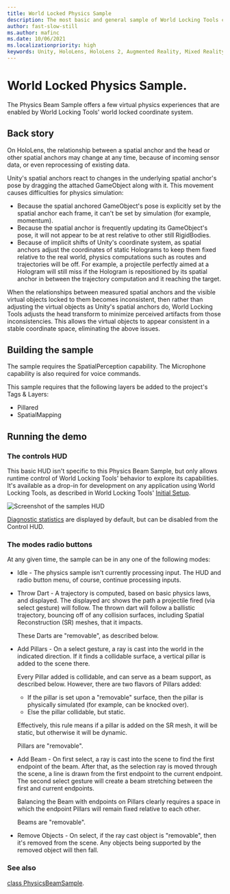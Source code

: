 ```yaml
---
title: World Locked Physics Sample
description: The most basic and general sample of World Locking Tools capabilities.
author: fast-slow-still
ms.author: mafinc
ms.date: 10/06/2021
ms.localizationpriority: high
keywords: Unity, HoloLens, HoloLens 2, Augmented Reality, Mixed Reality, ARCore, ARKit, development, MRTK
---
```


# World Locked Physics Sample.

The Physics Beam Sample offers a few virtual physics experiences that are enabled by World Locking Tools' world locked coordinate system.

## Back story

On HoloLens, the relationship between a spatial anchor and the head or other spatial anchors may change at any time, because of incoming sensor data, or even reprocessing of existing data.

Unity's spatial anchors react to changes in the underlying spatial anchor's pose by dragging the attached GameObject along with it. This movement causes difficulties for physics simulation:

* Because the spatial anchored GameObject's pose is explicitly set by the spatial anchor each frame, it can't be set by simulation (for example, momentum).
* Because the spatial anchor is frequently updating its GameObject's pose, it will not appear to be at rest relative to other still RigidBodies.
* Because of implicit shifts of Unity's coordinate system, as spatial anchors adjust the coordinates of static Holograms to keep them fixed relative to the real world, physics computations such as routes and trajectories will be off. For example, a projectile perfectly aimed at a Hologram will still miss if the Hologram is repositioned by its spatial anchor in between the trajectory computation and it reaching the target.

When the relationships between measured spatial anchors and the visible virtual objects locked to them becomes inconsistent, then rather than adjusting the virtual objects as Unity's spatial anchors do, World Locking Tools adjusts the head transform to minimize perceived artifacts from those inconsistencies. This allows the virtual objects to appear consistent in a stable coordinate space, eliminating the above issues.

## Building the sample

The sample requires the SpatialPerception capability. The Microphone capability is also required for voice commands.

This sample requires that the following layers be added to the project's Tags & Layers:

* Pillared
* SpatialMapping

## Running the demo

### The controls HUD

This basic HUD isn't specific to this Physics Beam Sample, but only allows runtime control of World Locking Tools' behavior to explore its capabilities. It's available as a drop-in for development on any application using World Locking Tools, as described in World Locking Tools' [Initial Setup](../InitialSetup.md).

![Screenshot of the samples HUD](~/DocGen/Images/Screens/ControlsHud.jpg)

[Diagnostic statistics](../Tools.md#additional-output) are displayed by default, but can be disabled from the Control HUD.

### The modes radio buttons

At any given time, the sample can be in any one of the following modes:

* Idle - The physics sample isn't currently processing input. The HUD and radio button menu, of course, continue processing inputs.

* Throw Dart - A trajectory is computed, based on basic physics laws, and displayed. The displayed arc shows the path a projectile fired (via select gesture) will follow. The thrown dart will follow a ballistic trajectory, bouncing off of any collision surfaces, including Spatial Reconstruction (SR) meshes, that it impacts.

  These Darts are "removable", as described below.

* Add Pillars - On a select gesture, a ray is cast into the world in the indicated direction. If it finds a collidable surface, a vertical pillar is added to the scene there.

  Every Pillar added is collidable, and can serve as a beam support, as described below. However, there are two flavors of Pillars added:

  * If the pillar is set upon a "removable" surface, then the pillar is physically simulated (for example, can be knocked over).
  * Else the pillar collidable, but static.

  Effectively, this rule means if a pillar is added on the SR mesh, it will be static, but otherwise it will be dynamic.

  Pillars are "removable".

* Add Beam - On first select, a ray is cast into the scene to find the first endpoint of the beam. After that, as the selection ray is moved through the scene, a line is drawn from the first endpoint to the current endpoint. The second select gesture will create a beam stretching between the first and current endpoints.

   Balancing the Beam with endpoints on Pillars clearly requires a space in which the endpoint Pillars will remain fixed relative to each other.

   Beams are "removable".

* Remove Objects - On select, if the ray cast object is "removable", then it's removed from the scene. Any objects being supported by the removed object will then fall.

### See also

[class PhysicsBeamSample](xref:Microsoft.MixedReality.WorldLocking.Examples.PhysicsBeamSample).
